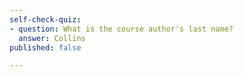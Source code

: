 ```yaml
---
self-check-quiz:
- question: What is the course author's last name?
  answer: Collins
published: false

---
```


